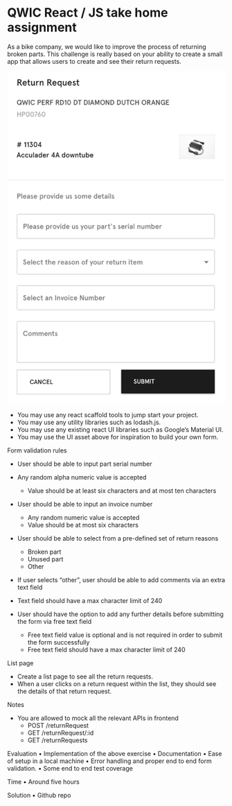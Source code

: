 # QWIC React / JS take home assignment

As a bike company, we would like to improve the process of returning broken parts. This challenge is really based on your ability to create a small app that allows users to create and see their return requests.

![](/assets/form.png)

-   You may use any react scaffold tools to jump start your project.
-   You may use any utility libraries such as lodash.js.
-   You may use any existing react UI libraries such as Google’s Material UI.
-   You may use the UI asset above for inspiration to build your own form.

Form validation rules

-   User should be able to input part serial number
-   Any random alpha numeric value is accepted
    -   Value should be at least six characters and at most ten characters
-   User should be able to input an invoice number
    -   Any random numeric value is accepted
    -   Value should be at most six characters
-   User should be able to select from a pre-defined set of return reasons

    -   Broken part
    -   Unused part
    -   Other

-   If user selects “other”, user should be able to add comments via an extra text field
-   Text field should have a max character limit of 240
-   User should have the option to add any further details before submitting the form via free text field
    -   Free text field value is optional and is not required in order to submit the form successfully
    -   Free text field should have a max character limit of 240

List page

-   Create a list page to see all the return requests.
-   When a user clicks on a return request within the list, they should see the details of that return request.

Notes

-   You are allowed to mock all the relevant APIs in frontend
    -   POST /returnRequest
    -   GET /returnRequest/:id
    -   GET /returnRequests

Evaluation
• Implementation of the above exercise
• Documentation
• Ease of setup in a local machine
• Error handling and proper end to end form validation.
• Some end to end test coverage

Time
• Around five hours

Solution
• Github repo
